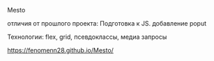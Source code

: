 Mesto

отличия от прошлого проекта: Подготовка к JS. добавление poput

Технологии: flex, grid, псевдоклассы, медиа запросы  

https://fenomenn28.github.io/Mesto/
